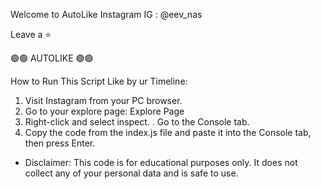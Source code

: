Welcome to AutoLike Instagram
IG : @eev_nas

Leave a ⭐

🟢🟢 AUTOLIKE 🟢🟢

How to Run This Script
Like by ur Timeline:
1. Visit Instagram from your PC browser.
2. Go to your explore page: Explore Page
3. Right-click and select inspect.
. Go to the Console tab.
5. Copy the code from the index.js file and paste it into the Console tab, then press Enter.

- Disclaimer: This code is for educational purposes only. It does not collect any of your personal data and is safe to use.
